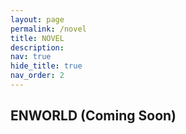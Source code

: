 ```yaml
---
layout: page
permalink: /novel
title: NOVEL
description: 
nav: true
hide_title: true
nav_order: 2
---
```


## ENWORLD (Coming Soon)
